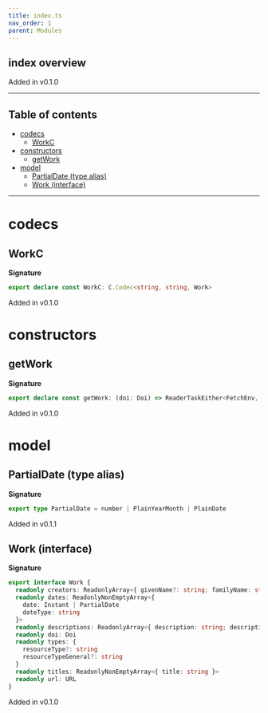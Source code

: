 ```yaml
---
title: index.ts
nav_order: 1
parent: Modules
---
```


## index overview

Added in v0.1.0

---

<h2 class="text-delta">Table of contents</h2>

- [codecs](#codecs)
  - [WorkC](#workc)
- [constructors](#constructors)
  - [getWork](#getwork)
- [model](#model)
  - [PartialDate (type alias)](#partialdate-type-alias)
  - [Work (interface)](#work-interface)

---

# codecs

## WorkC

**Signature**

```ts
export declare const WorkC: C.Codec<string, string, Work>
```

Added in v0.1.0

# constructors

## getWork

**Signature**

```ts
export declare const getWork: (doi: Doi) => ReaderTaskEither<FetchEnv, unknown, Work>
```

Added in v0.1.0

# model

## PartialDate (type alias)

**Signature**

```ts
export type PartialDate = number | PlainYearMonth | PlainDate
```

Added in v0.1.1

## Work (interface)

**Signature**

```ts
export interface Work {
  readonly creators: ReadonlyArray<{ givenName?: string; familyName: string } | { name: string }>
  readonly dates: ReadonlyNonEmptyArray<{
    date: Instant | PartialDate
    dateType: string
  }>
  readonly descriptions: ReadonlyArray<{ description: string; descriptionType: string }>
  readonly doi: Doi
  readonly types: {
    resourceType?: string
    resourceTypeGeneral?: string
  }
  readonly titles: ReadonlyNonEmptyArray<{ title: string }>
  readonly url: URL
}
```

Added in v0.1.0
